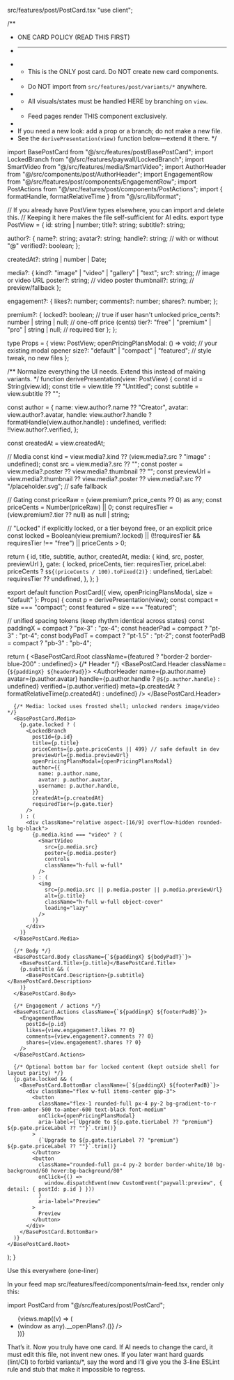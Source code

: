 src/features/post/PostCard.tsx
"use client";

/**
 * ONE CARD POLICY (READ THIS FIRST)
 * ---------------------------------------------------------------
 * - This is the ONLY post card. Do NOT create new card components.
 * - Do NOT import from `src/features/post/variants/*` anywhere.
 * - All visuals/states must be handled HERE by branching on `view`.
 * - Feed pages render THIS component exclusively.
 *
 * If you need a new look: add a prop or a branch; do not make a new file.
 * See the `derivePresentation(view)` function below—extend it there.
 */

import BasePostCard from "@/src/features/post/BasePostCard";
import LockedBranch from "@/src/features/paywall/LockedBranch";
import SmartVideo from "@/src/features/media/SmartVideo";
import AuthorHeader from "@/src/components/post/AuthorHeader";
import EngagementRow from "@/src/features/post/components/EngagementRow";
import PostActions from "@/src/features/post/components/PostActions";
import { formatHandle, formatRelativeTime } from "@/src/lib/format";

// If you already have PostView types elsewhere, you can import and delete this.
// Keeping it here makes the file self-sufficient for AI edits.
export type PostView = {
  id: string | number;
  title?: string;
  subtitle?: string;

  author?: {
    name?: string;
    avatar?: string;
    handle?: string;        // with or without "@"
    verified?: boolean;
  };

  createdAt?: string | number | Date;

  media?: {
    kind?: "image" | "video" | "gallery" | "text";
    src?: string;           // image or video URL
    poster?: string;        // video poster
    thumbnail?: string;     // preview/fallback
  };

  engagement?: {
    likes?: number;
    comments?: number;
    shares?: number;
  };

  premium?: {
    locked?: boolean;                 // true if user hasn't unlocked
    price_cents?: number | string | null; // one-off price (cents)
    tier?: "free" | "premium" | "pro" | string | null; // required tier
  };
};

type Props = {
  view: PostView;
  openPricingPlansModal: () => void;     // your existing modal opener
  size?: "default" | "compact" | "featured"; // style tweak, no new files
};

/** Normalize everything the UI needs. Extend this instead of making variants. */
function derivePresentation(view: PostView) {
  const id = String(view.id);
  const title = view.title ?? "Untitled";
  const subtitle = view.subtitle ?? "";

  const author = {
    name: view.author?.name ?? "Creator",
    avatar: view.author?.avatar,
    handle: view.author?.handle ? formatHandle(view.author.handle) : undefined,
    verified: !!view.author?.verified,
  };

  const createdAt = view.createdAt;

  // Media
  const kind = view.media?.kind ?? (view.media?.src ? "image" : undefined);
  const src = view.media?.src ?? "";
  const poster = view.media?.poster ?? view.media?.thumbnail ?? "";
  const previewUrl =
    view.media?.thumbnail ??
    view.media?.poster ??
    view.media?.src ??
    "/placeholder.svg"; // safe fallback

  // Gating
  const priceRaw = (view.premium?.price_cents ?? 0) as any;
  const priceCents = Number(priceRaw) || 0;
  const requiresTier = (view.premium?.tier ?? null) as null | string;

  // "Locked" if explicitly locked, or a tier beyond free, or an explicit price
  const locked =
    Boolean(view.premium?.locked) ||
    (!!requiresTier && requiresTier !== "free") ||
    priceCents > 0;

  return {
    id,
    title,
    subtitle,
    author,
    createdAt,
    media: { kind, src, poster, previewUrl },
    gate: {
      locked,
      priceCents,
      tier: requiresTier,
      priceLabel: priceCents ? `$${(priceCents / 100).toFixed(2)}` : undefined,
      tierLabel: requiresTier ?? undefined,
    },
  };
}

export default function PostCard({ view, openPricingPlansModal, size = "default" }: Props) {
  const p = derivePresentation(view);
  const compact = size === "compact";
  const featured = size === "featured";

  // unified spacing tokens (keep rhythm identical across states)
  const paddingX = compact ? "px-3" : "px-4";
  const headerPad = compact ? "pt-3" : "pt-4";
  const bodyPadT = compact ? "pt-1.5" : "pt-2";
  const footerPadB = compact ? "pb-3" : "pb-4";

  return (
    <BasePostCard.Root className={featured ? "border-2 border-blue-200" : undefined}>
      {/* Header */}
      <BasePostCard.Header className={`${paddingX} ${headerPad}`}>
        <AuthorHeader
          name={p.author.name}
          avatar={p.author.avatar}
          handle={p.author.handle ? `@${p.author.handle}` : undefined}
          verified={p.author.verified}
          meta={p.createdAt ? formatRelativeTime(p.createdAt) : undefined}
        />
        <PostActions postId={p.id} />
      </BasePostCard.Header>

      {/* Media: locked uses frosted shell; unlocked renders image/video */}
      <BasePostCard.Media>
        {p.gate.locked ? (
          <LockedBranch
            postId={p.id}
            title={p.title}
            priceCents={p.gate.priceCents || 499} // safe default in dev
            previewUrl={p.media.previewUrl}
            openPricingPlansModal={openPricingPlansModal}
            author={{
              name: p.author.name,
              avatar: p.author.avatar,
              username: p.author.handle,
            }}
            createdAt={p.createdAt}
            requiredTier={p.gate.tier}
          />
        ) : (
          <div className="relative aspect-[16/9] overflow-hidden rounded-lg bg-black">
            {p.media.kind === "video" ? (
              <SmartVideo
                src={p.media.src}
                poster={p.media.poster}
                controls
                className="h-full w-full"
              />
            ) : (
              <img
                src={p.media.src || p.media.poster || p.media.previewUrl}
                alt={p.title}
                className="h-full w-full object-cover"
                loading="lazy"
              />
            )}
          </div>
        )}
      </BasePostCard.Media>

      {/* Body */}
      <BasePostCard.Body className={`${paddingX} ${bodyPadT}`}>
        <BasePostCard.Title>{p.title}</BasePostCard.Title>
        {p.subtitle && (
          <BasePostCard.Description>{p.subtitle}</BasePostCard.Description>
        )}
      </BasePostCard.Body>

      {/* Engagement / actions */}
      <BasePostCard.Actions className={`${paddingX} ${footerPadB}`}>
        <EngagementRow
          postId={p.id}
          likes={view.engagement?.likes ?? 0}
          comments={view.engagement?.comments ?? 0}
          shares={view.engagement?.shares ?? 0}
        />
      </BasePostCard.Actions>

      {/* Optional bottom bar for locked content (kept outside shell for layout parity) */}
      {p.gate.locked && (
        <BasePostCard.BottomBar className={`${paddingX} ${footerPadB}`}>
          <div className="flex w-full items-center gap-3">
            <button
              className="flex-1 rounded-full px-4 py-2 bg-gradient-to-r from-amber-500 to-amber-600 text-black font-medium"
              onClick={openPricingPlansModal}
              aria-label={`Upgrade to ${p.gate.tierLabel ?? "premium"} ${p.gate.priceLabel ?? ""}`.trim()}
            >
              {`Upgrade to ${p.gate.tierLabel ?? "premium"} ${p.gate.priceLabel ?? ""}`.trim()}
            </button>
            <button
              className="rounded-full px-4 py-2 border border-white/10 bg-background/60 hover:bg-background/80"
              onClick={() =>
                window.dispatchEvent(new CustomEvent("paywall:preview", { detail: { postId: p.id } }))
              }
              aria-label="Preview"
            >
              Preview
            </button>
          </div>
        </BasePostCard.BottomBar>
      )}
    </BasePostCard.Root>
  );
}

Use this everywhere (one-liner)

In your feed map src/features/feed/components/main-feed.tsx, render only this:

import PostCard from "@/src/features/post/PostCard";

<ul className="flex flex-col gap-6">
  {views.map((v) => (
    <li key={v.id}>
      <PostCard
        view={v}
        openPricingPlansModal={() => (window as any).__openPlans?.()}
      />
    </li>
  ))}
</ul>


That’s it. Now you truly have one card. If AI needs to change the card, it must edit this file, not invent new ones. If you later want hard guards (lint/CI) to forbid variants/*, say the word and I’ll give you the 3-line ESLint rule and stub that make it impossible to regress.
